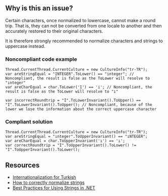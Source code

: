 ## Why is this an issue?

Certain characters, once normalized to lowercase, cannot make a round trip. That is, they can not be converted from one locale to another and then
accurately restored to their original characters.

It is therefore strongly recommended to normalize characters and strings to uppercase instead.

### Noncompliant code example

    Thread.CurrentThread.CurrentCulture = new CultureInfo("tr-TR");
    var areStringEqual = "INTEGER".ToLower() == "integer"; // Noncompliant, the result is false as the ToLower will resolve to "ınteger"
    var areCharEqual = char.ToLower('I') == 'i'; // Noncompliant, the result is false as the ToLower will resolve to "ı"
    
    var incorrectRoundtrip = "İ".ToLowerInvariant().ToUpper() == "I".ToLowerInvariant().ToUpper(); // Noncompliant, because of the lower we lose the information about the correct uppercase character

### Compliant solution

    Thread.CurrentThread.CurrentCulture = new CultureInfo("tr-TR");
    var areStringEqual = "ınteger".ToUpperInvariant() == "ıNTEGER";
    var areCharEqual = char.ToUpperInvariant('ı') == 'ı';
    var correctRoundtrip = "İ".ToUpperInvariant().ToLower() != "I".ToUpperInvariant().ToLower();

## Resources

- [Internationalization for Turkish](http://www.i18nguy.com/unicode/turkish-i18n.html)
- [How to correctly normalize
  strings](https://gingter.org/2018/07/10/how-to-correctly-normalize-strings-and-how-to-compare-them-in-net/)
- [Best Practices
  for Using Strings in .NET](https://docs.microsoft.com/en-us/dotnet/standard/base-types/best-practices-strings#recommendations-for-string-usage)